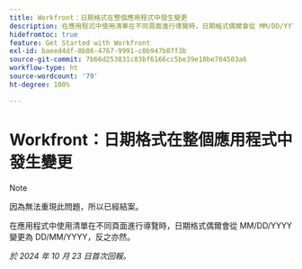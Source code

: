 ```yaml
---
title: Workfront：日期格式在整個應用程式中發生變更
description: 在應用程式中使用清單在不同頁面進行導覽時，日期格式偶爾會從 MM/DD/YYYY 變更為 DD/MM/YYYY，反之亦然。
hidefromtoc: true
feature: Get Started with Workfront
exl-id: baeed4df-8b86-4767-9991-c0b947b07f3b
source-git-commit: 7b66d253831c83bf6166cc5be39e18be704503a6
workflow-type: ht
source-wordcount: '79'
ht-degree: 100%

---
```


# Workfront：日期格式在整個應用程式中發生變更

>[!NOTE]
>
>因為無法重現此問題，所以已經結案。

在應用程式中使用清單在不同頁面進行導覽時，日期格式偶爾會從 MM/DD/YYYY 變更為 DD/MM/YYYY，反之亦然。

_於 2024 年 10 月 23 日首次回報。_
